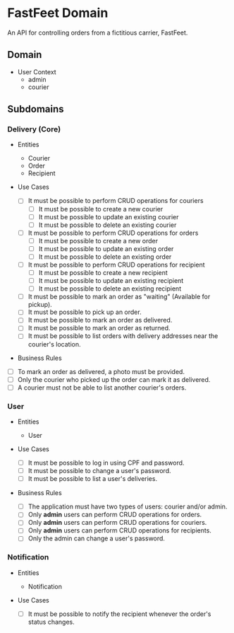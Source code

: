 # FastFeet Domain

An API for controlling orders from a fictitious carrier, FastFeet.

## Domain

- User Context
  - admin
  - courier

## Subdomains

### Delivery (Core)

- Entities
  - Courier
  - Order
  - Recipient

- Use Cases
  - [ ] It must be possible to perform CRUD operations for couriers
    - [ ] It must be possible to create a new courier
    - [ ] It must be possible to update an existing courier
    - [ ] It must be possible to delete an existing courier
  - [ ] It must be possible to perform CRUD operations for orders
    - [ ] It must be possible to create a new order
    - [ ] It must be possible to update an existing order
    - [ ] It must be possible to delete an existing order
  - [ ] It must be possible to perform CRUD operations for recipient
    - [ ] It must be possible to create a new recipient
    - [ ] It must be possible to update an existing recipient
    - [ ] It must be possible to delete an existing recipient
  
  - [ ] It must be possible to mark an order as "waiting" (Available for pickup).
  - [ ] It must be possible to pick up an order.
  - [ ] It must be possible to mark an order as delivered.
  - [ ] It must be possible to mark an order as returned.
  - [ ] It must be possible to list orders with delivery addresses near the courier's location.

- Business Rules
 - [ ] To mark an order as delivered, a photo must be provided.
 - [ ] Only the courier who picked up the order can mark it as delivered.
 - [ ] A courier must not be able to list another courier's orders.

### User

- Entities
  - User

- Use Cases
  - [ ] It must be possible to log in using CPF and password.
  - [ ] It must be possible to change a user's password.
  - [ ] It must be possible to list a user's deliveries.

- Business Rules
  - [ ] The application must have two types of users: courier and/or admin. 
  - [ ] Only **admin** users can perform CRUD operations for orders. 
  - [ ] Only **admin** users can perform CRUD operations for couriers. 
  - [ ] Only **admin** users can perform CRUD operations for recipients.
  - [ ] Only the admin can change a user's password.

### Notification

- Entities
  - Notification

- Use Cases
  - [ ] It must be possible to notify the recipient whenever the order's status changes.


